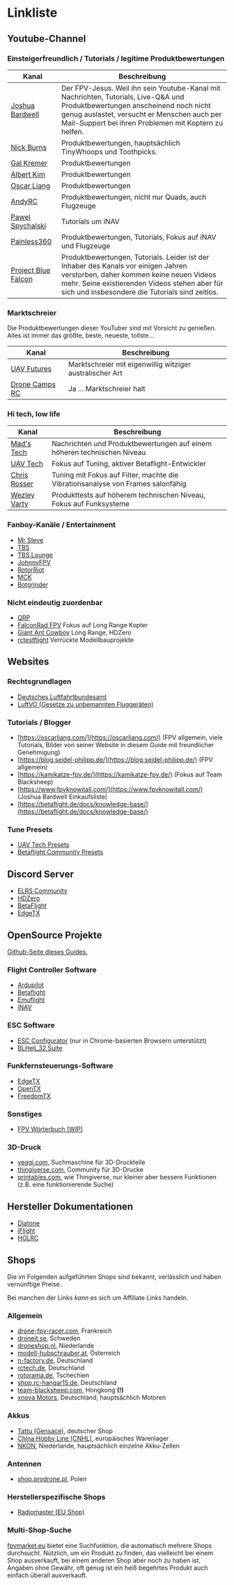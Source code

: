 # Linkliste

## Youtube-Channel

### Einsteigerfreundlich / Tutorials / legitime Produktbewertungen

| Kanal                                                                  | Beschreibung                                                                                                                                                                                                                         |
| ---------------------------------------------------------------------- | ------------------------------------------------------------------------------------------------------------------------------------------------------------------------------------------------------------------------------------ |
| [Joshua Bardwell](https://www.youtube.com/c/JoshuaBardwell)            | Der FPV-Jesus. Weil ihn sein Youtube-Kanal mit Nachrichten, Tutorials, Live-Q&A und Produktbewertungen anscheinend noch nicht genug auslastet, versucht er Menschen auch per Mail-Support bei ihren Problemen mit Koptern zu helfen. |
| [Nick Burns](https://www.youtube.com/channel/UCBGpbEe0G9EchyGYCRRd4hg) | Produktbewertungen, hauptsächlich TinyWhoops und Toothpicks.                                                                                                                                                                         |
| [Gal Kremer](https://www.youtube.com/user/galkremer11)                 | Produktbewertungen                                                                                                                                                                                                                   |
| [Albert Kim](https://www.youtube.com/channel/UCnJyFn_66GMfAbz1AW9MqbQ) | Produktbewertungen                                                                                                                                                                                                                   |
| [Oscar Liang](https://www.youtube.com/user/289359752)                  | Produktbewertungen                                                                                                                                                                                                                   |
| [AndyRC](https://www.youtube.com/channel/UCKE_cpUIcXCUh_cTddxOVQw)     | Produktbewertungen, nicht nur Quads, auch Flugzeuge                                                                                                                                                                                  |
| [Pawel Spychalski](https://www.youtube.com/user/dzikuvx)               | Tutorials um iNAV                                                                                                                                                                                                                    |
| [Painless360](https://www.youtube.com/c/Painless360)                   | Produktbewertungen, Tutorials, Fokus auf iNAV und Flugzeuge                                                                                                                                                                          |
| [Project Blue Falcon](https://www.youtube.com/c/ProjectBlueFalcon/)    | Produktbewertungen, Tutorials. Leider ist der Inhaber des Kanals vor einigen Jahren verstorben, daher kommen keine neuen Videos mehr. Seine existierenden Videos stehen aber für sich und insbesondere die Tutorials sind zeitlos.   |

### Marktschreier

Die Produktbewertungen dieser YouTuber sind mit Vorsicht zu genießen. Alles ist immer das größte, beste, neueste, tollste...

| Kanal                                                                      | Beschreibung                                             |
| -------------------------------------------------------------------------- | -------------------------------------------------------- |
| [UAV Futures](https://www.youtube.com/channel/UC3ioIOr3tH6Yz8qzr418R-g)    | Marktschreier mit eigenwillig witziger australischer Art |
| [Drone Camps RC](https://www.youtube.com/channel/UCwojJxGQ0SNeVV09mKlnonA) | Ja ... Marktschreier halt                                |

### Hi tech, low life

| Kanal                                                                    | Beschreibung                                                                    |
| ------------------------------------------------------------------------ | ------------------------------------------------------------------------------- |
| [Mad's Tech](https://www.youtube.com/channel/UCxpgzA0iO-7anEAyiLMDRmg)   | Nachrichten und Produktbewertungen auf einem höheren technischen Niveau         |
| [UAV Tech](https://www.youtube.com/user/spatzengr)                       | Fokus auf Tuning, aktiver Betaflight-Entwickler                                 |
| [Chris Rosser](https://www.youtube.com/user/neucleotide)                 | Tuning mit Fokus auf Filter, machte die Vibrationsanalyse von Frames salonfähig |
| [Wezley Varty](https://www.youtube.com/channel/UCiluOsWP9XCNnPART78mOfA) | Produkttests auf höherem technischen Niveau, Fokus auf Funksysteme              |

### Fanboy-Kanäle / Entertainment

- [Mr Steve](https://www.youtube.com/user/MrSteeledavis)
- [TBS](https://www.youtube.com/user/nastycop420)
- [TBS Lounge](https://www.youtube.com/channel/UChNaTfgpiQRIeJiGrP1fOOQ)
- [JohnnyFPV](https://www.youtube.com/channel/UC7O8KgJdsE_e9op3vG-p2dg)
- [RotorRiot](https://www.youtube.com/channel/UCemG3VoNCmjP8ucHR2YY7hw)
- [MCK](https://www.youtube.com/channel/UCFJdwOewIZBv3dDJmhtVn1g)
- [Botgrinder](https://www.youtube.com/c/BOTGRINDERFPV)

### Nicht eindeutig zuordenbar

- [QRP](https://www.youtube.com/user/voxtelnismo)
- [FalconRad FPV](https://www.youtube.com/c/FalconRadFPV) Fokus auf Long Range Kopter
- [Giant Ant Cowboy](https://www.youtube.com/c/GiantAntCowboy) Long Range, HDZero
- [rctestflight](https://www.youtube.com/channel/UCq2rNse2XX4Rjzmldv9GqrQ) Verrückte Modellbauprojekte

## Websites

### Rechtsgrundlagen

- [Deutsches Luftfahrtbundesamt](https://lba-openuav.de/einstieg/)
- [LuftVO (Gesetze zu unbemannten Fluggeräten)](https://www.gesetze-im-internet.de/luftvo_2015/BJNR189410015.html#BJNR189410015BJNG001201360)

### Tutorials / Blogger

- [https://oscarliang.com/](https://oscarliang.com/) (FPV allgemein, viele Tutorials, Bilder von seiner Website in diesem Guide mit freundlicher Genehmigung)
- [https://blog.seidel-philipp.de/](https://blog.seidel-philipp.de/) (FPV allgemein)
- [https://kamikatze-fpv.de/](https://kamikatze-fpv.de/) (Fokus auf Team Blacksheep)
- [https://www.fpvknowitall.com/](https://www.fpvknowitall.com/) (Joshua Bardwell Einkaufsliste)
- [https://betaflight.de/docs/knowledge-base/](https://betaflight.de/docs/knowledge-base/)

### Tune Presets

- [UAV Tech Presets](https://theuavtech.com/presets/)
- [Betaflight Community Presets](https://github.com/betaflight/betaflight/wiki/Community-Presets)

## Discord Server

- [ELRS Community](https://discord.gg/dS6ReFY)
- [HDZero](https://discord.gg/kGsnEDMb2V)
- [BetaFlight](https://discord.gg/gV4XSq3fus)
- [EdgeTX](https://discord.gg/wF9wUKnZ6H)

## OpenSource Projekte

[Github-Seite dieses Guides.](https://github.com/rumpelst1lzk1n/rumpelst1lzk1n.github.io)

### Flight Controller Software

- [Ardupilot](https://github.com/ArduPilo/)
- [Betaflight](https://github.com/betaflight)
- [Emuflight](https://github.com/emuflight)
- [iNAV](https://github.com/iNavFlight)

### ESC Software

- [ESC Configurator](https://esc-configurator.com/) (nur in Chrome-basierten Browsern unterstützt)
- [BLHeli_32 Suite](https://github.com/bitdump/BLHeli/releases)

### Funkfernsteuerungs-Software

- [EdgeTX](https://github.com/EdgeTX)
- [OpenTX](https://github.com/opentx)
- [FreedomTX](https://github.com/tbs-fpv/freedomtx)

### Sonstiges

- [FPV Wörterbuch (WIP)](https://docs.google.com/document/d/1BGCfnv2kSAx8u5DQhsWWvEG7S7KHRSN71H0z0-NkFyw)

### 3D-Druck

- [yeggi.com](https://www.yeggi.com/), Suchmaschine für 3D-Druckteile
- [thingiverse.com](https://www.thingiverse.com/), Community für 3D-Drucke
- [printables.com](https://www.printables.com/), wie Thingiverse, nur kleiner aber bessere Funktionen (z.B. eine funktionierende Suche)

## Hersteller Dokumentationen

- [Diatone](https://www.diatone.us/apps/help-center)
- [iFlight](https://drive.google.com/drive/folders/1r3MNTBNYSzGeRXQg45j4IJVoW1Xjk7Y0)
- [HGLRC](https://www.hglrc.com/pages/download)

## Shops

Die im Folgenden aufgeführten Shops sind bekannt, verlässlich und haben vernünftige Preise.

Bei manchen der Links *kann* es sich um Affiliate Links handeln.

### Allgemein

- [drone-fpv-racer.com](https://www.drone-fpv-racer.com/en/?aff=77), Frankreich
- [droneit.se](https://droneit.se/), Schweden
- [droneshop.nl](https://droneshop.nl/), Niederlande
- [modell-hubschrauber.at](https://www.modell-hubschrauber.at/), Österreich
- [n-factory.de](https://n-factory.de/), Deutschland
- [rctech.de](https://www.rctech.de/), Deutschland
- [rotorama.de](https://www.rotorama.de/), Tschechien
- [shop.rc-hangar15.de](https://shop.rc-hangar15.de/), Deutschland
- [team-blacksheep.com](https://www.team-blacksheep.com/shop), Hongkong **(!)**
- [xnova Motors](https://www.xnovamotors.biz/), Deutschland, hauptsächlich Motoren

### Akkus

- [Tattu (Gensace)](https://www.gensace.de/), deutscher Shop
- [China Hobby Line (CNHL)](https://bit.ly/3uUdpjt), europäisches Warenlager
- [NKON](https://www.nkon.nl/), Niederlande, hauptsächlich einzelne Akku-Zellen

### Antennen

- [shop.prodrone.pl](https://shop.prodrone.pl/), Polen

### Herstellerspezifische Shops

- [Radiomaster (EU Shop)](https://www.radiomasterrc.eu/)

### Multi-Shop-Suche

[fpvmarket.eu](https://fpvmarket.eu/) bietet eine Suchfunktion, die automatisch mehrere Shops durchsucht. Nützlich, um ein Produkt zu finden, das vielleicht bei einem Shop ausverkauft, bei einem anderen Shop aber noch zu haben ist. Angaben ohne Gewähr, oft genug ist ein heiß begehrtes Produkt auch einfach überall ausverkauft.
